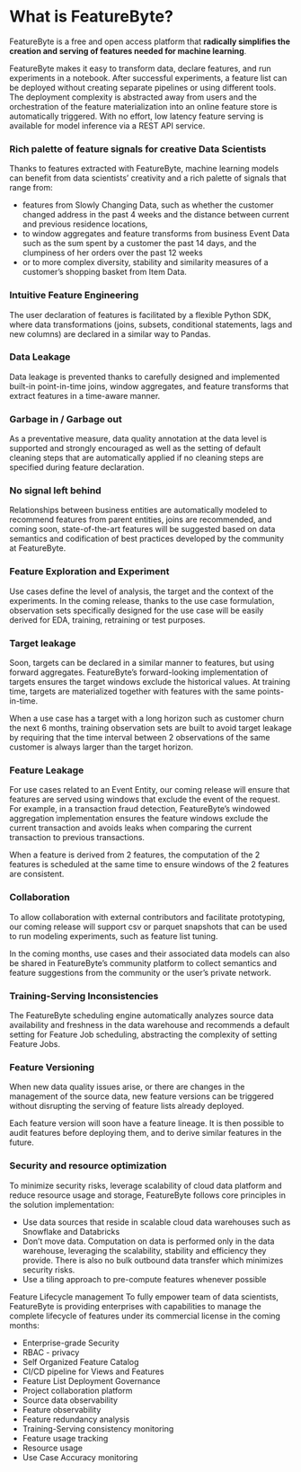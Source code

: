 # What is FeatureByte?

FeatureByte is a free and open access platform that **radically simplifies the creation and serving of features needed for machine learning**.

FeatureByte makes it easy to transform data, declare features, and run experiments in a notebook. After successful experiments, a feature list can be deployed without creating separate pipelines or using different tools. The deployment complexity is abstracted away from users and the orchestration of the feature materialization into an online feature store is automatically triggered. With no effort, low latency feature serving is available for model inference via a REST API service.

### Rich palette of feature signals for creative Data Scientists
Thanks to features extracted with FeatureByte, machine learning models can benefit from data scientists’ creativity and a rich palette of signals that range from:

* features from Slowly Changing Data, such as whether the customer changed address in the past 4 weeks and the distance between current and previous residence locations,
* to window aggregates and feature transforms from business Event Data such as the sum spent by a customer the past 14 days, and the clumpiness of her orders over the past 12 weeks
* or to more complex diversity, stability and similarity measures of a customer’s shopping basket from Item Data.

### Intuitive Feature Engineering
The user declaration of features is facilitated by a flexible Python SDK, where data transformations (joins, subsets, conditional statements, lags and new columns) are declared in a similar way to Pandas.

### Data Leakage
Data leakage is prevented thanks to carefully designed and implemented built-in point-in-time joins, window aggregates, and feature transforms that extract features in a time-aware manner.

### Garbage in / Garbage out
As a preventative measure, data quality annotation at the data level is supported and strongly encouraged as well as the setting of default cleaning steps that are automatically applied if no cleaning steps are specified during feature declaration.

### No signal left behind
Relationships between business entities are automatically modeled to recommend features from parent entities, joins are recommended, and coming soon, state-of-the-art features will be  suggested based on data semantics and codification of best practices developed by the community at FeatureByte.

### Feature Exploration and Experiment
Use cases define the level of analysis, the target and the context of the experiments. In the coming release, thanks to the use case formulation, observation sets specifically designed for the use case will be easily derived for EDA, training, retraining or test purposes.

### Target leakage
Soon, targets can be declared in a similar manner to features, but using forward aggregates.  FeatureByte’s forward-looking implementation of targets ensures the target windows exclude the historical values. At training time, targets are materialized together with features with the same points-in-time.

When a use case has a target with a long horizon such as customer churn the next 6 months, training observation sets are built to avoid target leakage by requiring that the time interval between 2 observations of the same customer is always larger than the target horizon.

### Feature Leakage
For use cases related to an Event Entity, our coming release will ensure that features are served using windows that exclude the event of the request. For example, in a transaction fraud detection, FeatureByte’s windowed aggregation implementation ensures the feature windows exclude the current transaction and avoids leaks when comparing the current transaction to previous transactions.

When a feature is derived from 2 features, the computation of the 2 features is scheduled at the same time to ensure windows of the 2 features are consistent.

### Collaboration
To allow collaboration with external contributors and facilitate prototyping, our coming release will support csv or parquet snapshots that can be used to run modeling experiments, such as feature list tuning.

In the coming months, use cases and their associated data models can also be shared in FeatureByte’s community platform to collect semantics and feature suggestions from the community or the user’s private network.

### Training-Serving Inconsistencies
The FeatureByte scheduling engine automatically analyzes source data availability and freshness in the data warehouse and recommends a default setting for Feature Job scheduling, abstracting the complexity of setting Feature Jobs.

### Feature Versioning
When new data quality issues arise, or there are changes in the management of the source data, new feature versions can be triggered without disrupting the serving of feature lists already deployed.

Each feature version will soon have a feature lineage. It is then possible to audit features before deploying them, and to derive similar features in the future.

### Security and resource optimization
To minimize security risks, leverage scalability of cloud data platform and reduce resource usage and storage, FeatureByte follows core principles in the solution implementation:

* Use data sources that reside in scalable cloud data warehouses such as Snowflake and Databricks
* Don’t move data. Computation on data is performed only in the data warehouse, leveraging the scalability, stability and efficiency they provide. There is also no bulk outbound data transfer which minimizes security risks.
* Use a tiling approach to pre-compute features whenever possible

Feature Lifecycle management
To fully empower team of data scientists, FeatureByte is providing enterprises with capabilities to manage the complete lifecycle of features under its commercial license in the coming months:
* Enterprise-grade Security
* RBAC - privacy
* Self Organized Feature Catalog
* CI/CD pipeline for Views and Features
* Feature List Deployment Governance
* Project collaboration platform
* Source data observability
* Feature observability
* Feature redundancy analysis
* Training-Serving consistency monitoring
* Feature usage tracking
* Resource usage
* Use Case Accuracy monitoring

